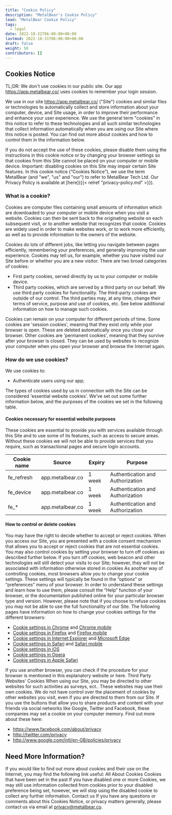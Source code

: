 ```yaml
---
title: "Cookie Policy"
description: "MetalBear's Cookie Policy"
lead: "MetalBear Cookie Policy"
tags:
  - legal
date: 2022-10-31T06:00:00+00:00
lastmod: 2022-10-31T06:00:00+00:00
draft: false
weight: 50
contributors: []
---
```


## Cookies Notice

TL;DR: We don't use cookies in our public site. Our app https://app.metalbear.co/ uses cookies to remember your login session.

We use in our site https://app.metalbear.co/ ("Site") cookies and similar files or technologies to automatically collect and store information about your computer, device, and Site usage, in order to improve their performance and enhance your user experience. We use the general term "cookies" in this notice to refer to these technologies and all such similar technologies that collect information automatically when you are using our Site where this notice is posted.  You can find out more about cookies and how to control them in the information below. 

If you do not accept the use of these cookies, please disable them using the instructions in this cookie notice or by changing your browser settings so that cookies from this Site cannot be placed on your computer or mobile device. Important: disabling cookies on this Site may impair certain Site features.
In this cookie notice (“Cookies Notice”), we use the term MetalBear (and "we", "us" and "our") to refer to MetalBear Tech Ltd. Our Privacy Policy is available at [here]({{< relref "privacy-policy.md" >}}).


### What is a cookie? 
Cookies are computer files containing small amounts of information which are downloaded to your computer or mobile device when you visit a website.  Cookies can then be sent back to the originating website on each subsequent visit, or to another website that recognizes that cookie. Cookies are widely used in order to make websites work, or to work more efficiently, as well as to provide information to the owners of the website. 

Cookies do lots of different jobs, like letting you navigate between pages efficiently, remembering your preferences, and generally improving the user experience. Cookies may tell us, for example, whether you have visited our Site before or whether you are a new visitor.
There are two broad categories of cookies:
- First party cookies, served directly by us to your computer or mobile device.
- Third party cookies, which are served by a third party on our behalf.  We use third party cookies for functionality. The third-party cookies are outside of our control. The third parties may, at any time, change their terms of service, purpose and use of cookies, etc. See below additional information on how to manage such cookies.

Cookies can remain on your computer for different periods of time. Some cookies are 'session cookies', meaning that they exist only while your browser is open. These are deleted automatically once you close your browser. Other cookies are 'permanent cookies', meaning that they survive after your browser is closed. They can be used by websites to recognize your computer when you open your browser and browse the Internet again.

### How do we use cookies?
We use cookies to:
-	Authenticate users using our app;

The types of cookies used by us in connection with the Site can be considered 'essential website cookies'. We've set out some further information below, and the purposes of the cookies we set in the following table. 

#### Cookies necessary for essential website purposes
These cookies are essential to provide you with services available through this Site and to use some of its features, such as access to secure areas. Without these cookies we will not be able to provide services that you require, such as transactional pages and secure login accounts.

| Cookie name |	Source |	Expiry |	Purpose |
| --- | --- | --- | --- |
| fe_refresh | app.metalbear.co | 1 week | Authentication and Authorization
| fe_device | app.metalbear.co | 1 week | Authentication and Authorization
| fe_* | app.metalbear.co | 1 week | Authentication and Authorization

#### How to control or delete cookies
You may have the right to decide whether to accept or reject cookies.  When you access our Site, you are presented with a cookie consent mechanism that allows you to accept or reject cookies that are not essential cookies.  You may also control cookies by setting your browser to turn off cookies as described further below. If you turn off cookies, web beacon and other technologies will still detect your visits to our Site; however, they will not be associated with information otherwise stored in cookies
As another way of controlling cookies, most browsers allow you to change your cookie settings. These settings will typically be found in the “options” or “preferences” menu of your browser. In order to understand these settings and learn how to use them, please consult the “Help” function of your browser, or the documentation published online for your particular browser type and version. However, please note that if you choose to refuse cookies you may not be able to use the full functionality of our Site. The following pages have information on how to change your cookies settings for the different browsers:
- [Cookie settings in Chrome](https://support.google.com/chrome/answer/95647?hl=en&ref_topic=14666) and [Chrome mobile](https://support.google.com/chrome/answer/95647?hl=en) 
- [Cookie settings in Firefox](https://support.mozilla.org/en-US/kb/cookies-information-websites-store-on-your-computer?redirectlocale=en-US&redirectslug=Cookies) and [Firefox mobile](https://support.mozilla.org/en-US/kb/clearing-cookies-private-data-history-and-settings) 
- [Cookie settings in Internet Explorer](http://windows.microsoft.com/en-GB/internet-explorer/delete-manage-cookies#ie=ie-10) and [Microsoft Edge](https://support.microsoft.com/en-gb/help/4027947/microsoft-edge-delete-cookies)
- [Cookie settings in Safari](https://support.apple.com/kb/PH5042?locale=en_US) and [Safari mobile](https://support.apple.com/en-gb/HT201265)
- [Cookie settings in iOS](https://support.apple.com/en-gb/HT201265)
- [Cookie settings in Opera](https://www.opera.com/help/tutorials/security/privacy/)
- [Cookie settings in Apple Safari](https://support.apple.com/en-gb/safari)

If you use another browser, you can check if the procedure for your browser is mentioned in this explanatory website or here.
Third Party Websites' Cookies 
When using our Site, you may be directed to other websites for such activities as surveys, ect.. These websites may use their own cookies. We do not have control over the placement of cookies by other websites you visit, even if you are directed to them from our Site.
If you use the buttons that allow you to share products and content with your friends via social networks like Google, Twitter and Facebook, these companies may set a cookie on your computer memory. Find out more about these here:

- https://www.facebook.com/about/privacy
- http://twitter.com/privacy
- http://www.google.com/intl/en-GB/policies/privacy

## Need More Information?

If you would like to find out more about cookies and their use on the Internet, you may find the following link useful: All About Cookies
Cookies that have been set in the past
If you have disabled one or more Cookies, we may still use information collected from cookies prior to your disabled preference being set, however, we will stop using the disabled cookie to collect any further information. 
Contact us
If you have any questions or comments about this Cookies Notice, or privacy matters generally, please contact us via email at privacy@metalbear.co. 